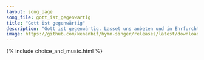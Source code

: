 ```yaml
---
layout: song_page
song_file: gott_ist_gegenwartig
title: "Gott ist gegenwärtig"
description: "Gott ist gegenwärtig. Lasset uns anbeten und in Ehrfurcht vor ihn treten. Gott ist in der Mitte. Alles in uns schweige und sich innigst vor ihm beuge.... christian 4part acapella 3verse musicbyother textbyother chords"
image: https://github.com/kenanbit/hymn-singer/releases/latest/download/gott_ist_gegenwartig-trad.png
---
```


{% include choice_and_music.html %}